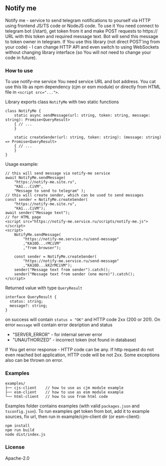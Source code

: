 ## Notify me
Notify me - service to send telegram notifications to yourself
via HTTP using frontend JS/TS code or NodeJS code. To use it
You need connect to telegram bot (/start), get token from
it and make POST requests to https:// URL with this token and
required message text. Bot will send this message to token
owner in telegram. If You use this library (not direct POST'ing
from your code) - I can change HTTP API and even switch to using
WebSockets without changing library interface (so You will not
need to change your code in future).

### How to use
To use notify-me service You need service URL and bot address.
You cat use this lib as npm dependency (cjm or esm module) or
directly from HTML file in `<script src="...">`.

Library exports class `NotifyMe` with two static functions
```JS
class NotifyMe {
    static async sendMessage(url: string, token: string, message: string): Promise<QueryResult>
    { // ...
    }

    static createSender(url: string, token: string): (message: string) => Promise<QueryResult>
    { // ...
    }
}
```
Usage example:
```JS
// this will send message via notify-me service
await NotifyMe.sendMessage(
    "https://notify-me.site.ru",
    "KA1...CiVM",
    "Message to send to telegram" );
// this will create sender, which can be used to send messages
const sender = NotifyMe.createSender(
    "https://notify-me.site.ru",
    "KA1...CiVM");
await sender("Message text");
// for HTML page
<script src="https://notify-me.service.ru/scripts/notify-me.js"></script>
<script>
    NotifyMe.sendMessage(
        "https://notify-me.service.ru/send-message"
        ,"KA10D...rMCiVM"
        ,"from browser");

    const sender = NotifyMe.createSender(
        "https://notify-me.service.ru/send-message"
        ,"KA10D...kKZrMCiVM");
    sender("Message text from sender").catch();
    sender("Message text from sender (one more)").catch();
</script>
```
Returned value with type `QueryResult`
```TS
interface QueryResult {
  status: string;
  message?: string;
}
```
on success will contain `status = "OK"` and HTTP code 2xx (200 or 201).
On error `message` will contain error desription and status
- "SERVER_ERROR" - for internal server error
- "UNAUTHORIZED" - incorrect token (not found in database)

If You get error response - HTTP code can be any. If http request do not even reached bot application, HTTP code will be not 2xx. Some exceptions also can be thrown on error.

### Examples
```
examples/
├── cjs-client    // how to use as cjm module example
├── esm-client    // how to use as esm module example
└── html-client   // how to use from html code
```
Examples folder contains examples (with valid `packages.json` and `tsconfig.json`).
To run examples get token from bot, add it to example sources, fix url, then run in example/cjm-client dir (or esm-client):
```shell
npm install
npm run build
node dist/index.js
```

### License
Apache-2.0

